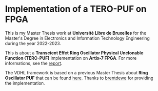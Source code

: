 # Implementation of a TERO-PUF on FPGA

This is my Master Thesis work at **Université Libre de Bruxelles** for the Master's Degree in Electronics and Information Technology
Engineering during the year 2022-2023.

This is about a **Transcient Effet Ring Oscillator Physical Unclonable Function (TERO-PUF)** implementation on **Artix-7 FPGA**. For more informations, see the [report](https://github.com/OscarVsp/MFE-TEROPUF-FPGA/blob/main/report/report.pdf).

The VDHL framework is based on a previous Master Thesis about **Ring Oscillator PUF** that can be found [here](https://github.com/brentdewe/ropuf). Thanks to [brentdewe](https://github.com/brentdewe) for providing the implementation.
